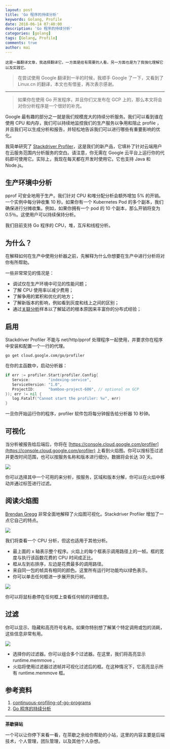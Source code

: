 ```yaml
---
layout: post
title: 'Go 程序的持续分析'
keywords: Golang, Profile
date: 2018-06-14 07:40:00
description: 'Go 程序的持续分析'
categories: [golang]
tags: [Golang, Profile]
comments: true
author: mai
---
```


    这是一篇翻译文章，我选择翻译它，一方面是给有需要的人看，另一方面也是为了我强化理解它以及实践它。

>在尝试使用 Google 翻译到一半的时候，我顺手 Google 了一下，又看到了 Linux.cn 的翻译，本文也有借鉴，再次表示感谢。

----

>如果你在使用 Go 开发程序，并且你们又发布在 GCP 上的，那么本文将会对你分析程序是一个很好的补充。

Google 最有趣的部分之一就是我们规模庞大的持续分析服务。我们可以看到谁在使用 CPU 和内存，我们可以持续地监控我们的生产服务以争用和阻止 profile ，并且我们可以生成分析和报告，并轻松地告诉我们可以进行哪些有重要影响的优化。

我简单研究了 [Stackdriver Profiler](https://cloud.google.com/profiler/)，这是我们的新产品，它填补了针对云端用户在云服务范围内分析服务的空白。请注意，你无需在 Google 云平台上运行你的代码即可使用它。实际上，我现在每天都在开发时使用它。它也支持 Java 和 Node.js。

## 生产环境中分析

pprof 可安全地用于生产。我们针对 CPU 和堆分配分析会额外增加 5% 的开销。一个实例中每分钟收集 10 秒。如果你有一个 Kubernetes Pod 的多个副本，我们确保进行分摊收集。例如，如果你拥有一个 pod 的 10 个副本，那么开销将变为 0.5％。这使用户可以持续保持分析。

我们目前支持 Go 程序的 CPU，堆，互斥和线程分析。

## 为什么？

在解释如何在生产中使用分析器之前，先解释为什么你想要在生产中进行分析将对你有所帮助。

一些非常常见的情况是：

- 调试仅在生产环境中可见的性能问题；
- 了解 CPU 使用率以减少费用；
- 了解争用的累积和优化的地方；
- 了解新版本的影响，例如看到灰度和线上之间的区别；
- 通过[关联分析](https://rakyll.org/profiler-labels/)样本以了解延迟的根本原因来丰富你的分布式经验；

## 启用

Stackdriver Profiler 不能与 net/http/pprof 处理程序一起使用，并要求你在程序中安装和配置一个一行的代理。

`go get cloud.google.com/go/profiler`

在你的主函数中，启动分析器：

```go
if err := profiler.Start(profiler.Config{
   Service:        "indexing-service",
   ServiceVersion: "1.0",
   ProjectID:      "bamboo-project-606", // optional on GCP
}); err != nil {
   log.Fatalf("Cannot start the profiler: %v", err) 
}
```

一旦你开始运行你的程序，profiler 软件包将每分钟报告给分析器 10 秒钟。

## 可视化

当分析被报告给后端后，你将在 [https://console.cloud.google.com/profiler](https://console.cloud.google.com/profiler) 上看到火焰图。你可以按标签过滤并更改时间范围，也可以按服务名称和版本进行细分。数据将会长达 30 天。

![](https://cdn-images-1.medium.com/max/1600/1*JdCm1WwmTgExzee5-ZWfNw.gif)

你可以选择其中一个可用的来分析，按服务，区域和版本分解，你可以在火焰中移动并通过标签进行过滤。

## 阅读火焰图

[Brendan Gregg](http://www.brendangregg.com/flamegraphs.html) 非常全面地解释了火焰图可视化。Stackdriver Profiler 增加了一点它自己的特点。

![](https://cdn-images-1.medium.com/max/1600/1*QqzFJlV9v7U1s1reYsaXog.png)

我们将查看一个 CPU 分析，但这也适用于其他分析。

- 最上面的 x 轴表示整个程序。火焰上的每个框表示调用路径上的一帧。框的宽度与执行该函数花费的 CPU 时间成正比。
- 框从左到右排序，左边是花费最多的调用路径。
- 来自同一包的帧具有相同的颜色。这里所有运行时功能均以绿色表示。
- 你可以单击任何框进一步展开执行树。

![](https://cdn-images-1.medium.com/max/1600/1*1jCm6f-Fl2mpkRe3-57mTg.png)

你可以将鼠标悬停在任何框上查看任何帧的详细信息。

## 过滤

你可以显示、隐藏和高亮符号名称。如果你特别想了解某个特定调用或包的消耗，这些信息非常有用。

![](https://cdn-images-1.medium.com/max/1600/1*ka9fA-AAuKggAuIBq_uhGQ.png)

- 选择你的过滤器。你可以组合多个过滤器。在这里，我们将高亮显示 runtime.memmove 。
- 火焰将使用过滤器过滤帧并可视化过滤后的框。在这种情况下，它高亮显示所有 runtime.memmove 框。

## 参考资料

1. [continuous-profiling-of-go-programs](https://medium.com/google-cloud/continuous-profiling-of-go-programs-96d4416af77b)
2. [Go 程序的持续分析](https://linux.cn/article-9713-1.html)

----

**茶歇驿站**

一个可以让你停下来看一看，在茶歇之余给你帮助的小站，这里的内容主要是后端技术，个人管理，团队管理，以及其他个人杂想。


